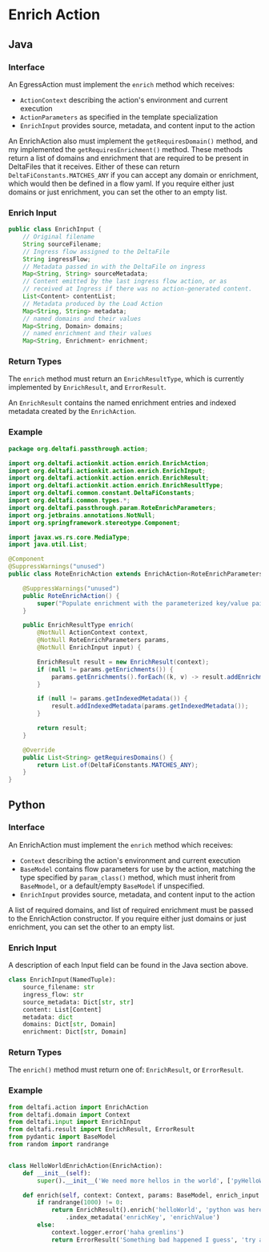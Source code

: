 # Enrich Action

## Java

### Interface

An EgressAction must implement the `enrich` method which receives:
* `ActionContext` describing the action's environment and current execution
* `ActionParameters` as specified in the template specialization
* `EnrichInput` provides source, metadata, and content input to the action

An EnrichAction also must implement the `getRequiresDomain()` method, and my implemented the `getRequiresEnrichment()` method.  These methods return a list of
domains and enrichment that are required to be present in DeltaFiles that it receives. Either of these can return
`DeltaFiConstants.MATCHES_ANY` if you can accept any domain or enrichment, which would then be defined in a flow yaml.
If you require either just domains or just enrichment, you can set the other to an empty list.

### Enrich Input

```java
public class EnrichInput {
    // Original filename
    String sourceFilename;
    // Ingress flow assigned to the DeltaFile
    String ingressFlow;
    // Metadata passed in with the DeltaFile on ingress
    Map<String, String> sourceMetadata;
    // Content emitted by the last ingress flow action, or as
    // received at Ingress if there was no action-generated content.
    List<Content> contentList;
    // Metadata produced by the Load Action
    Map<String, String> metadata;
    // named domains and their values
    Map<String, Domain> domains;
    // named enrichment and their values
    Map<String, Enrichment> enrichment;
```

### Return Types

The `enrich` method must return an `EnrichResultType`, which is currently implemented by `EnrichResult`,  and `ErrorResult`.

An `EnrichResult` contains the named enrichment entries and indexed metadata created by the `EnrichAction`.

### Example

```java
package org.deltafi.passthrough.action;

import org.deltafi.actionkit.action.enrich.EnrichAction;
import org.deltafi.actionkit.action.enrich.EnrichInput;
import org.deltafi.actionkit.action.enrich.EnrichResult;
import org.deltafi.actionkit.action.enrich.EnrichResultType;
import org.deltafi.common.constant.DeltaFiConstants;
import org.deltafi.common.types.*;
import org.deltafi.passthrough.param.RoteEnrichParameters;
import org.jetbrains.annotations.NotNull;
import org.springframework.stereotype.Component;

import javax.ws.rs.core.MediaType;
import java.util.List;

@Component
@SuppressWarnings("unused")
public class RoteEnrichAction extends EnrichAction<RoteEnrichParameters> {

    @SuppressWarnings("unused")
    public RoteEnrichAction() {
        super("Populate enrichment with the parameterized key/value pairs");
    }

    public EnrichResultType enrich(
        @NotNull ActionContext context,
        @NotNull RoteEnrichParameters params,
        @NotNull EnrichInput input) {

        EnrichResult result = new EnrichResult(context);
        if (null != params.getEnrichments()) {
            params.getEnrichments().forEach((k, v) -> result.addEnrichment(k, v, MediaType.TEXT_PLAIN));
        }

        if (null != params.getIndexedMetadata()) {
            result.addIndexedMetadata(params.getIndexedMetadata());
        }

        return result;
    }

    @Override
    public List<String> getRequiresDomains() {
        return List.of(DeltaFiConstants.MATCHES_ANY);
    }
}
```

## Python

### Interface

An EnrichAction must implement the `enrich` method which receives:
* `Context` describing the action's environment and current execution
* `BaseModel` contains flow parameters for use by the action, matching the type specified by `param_class()` method, which must inherit from `BaseMmodel`, or a default/empty `BaseModel` if unspecified.
* `EnrichInput` provides source, metadata, and content input to the action

A list of required domains, and list of required enrichment  must be passed to the EnrichAction constructor.
If you require either just domains or just enrichment, you can set the other to an empty list.

### Enrich Input

A description of each Input field can be found in the Java section above.

```python
class EnrichInput(NamedTuple):
    source_filename: str
    ingress_flow: str
    source_metadata: Dict[str, str]
    content: List[Content]
    metadata: dict
    domains: Dict[str, Domain]
    enrichment: Dict[str, Domain]
```

### Return Types

The `enrich()` method must return one of: `EnrichResult`, or `ErrorResult`.

### Example

```python
from deltafi.action import EnrichAction
from deltafi.domain import Context
from deltafi.input import EnrichInput
from deltafi.result import EnrichResult, ErrorResult
from pydantic import BaseModel
from random import randrange


class HelloWorldEnrichAction(EnrichAction):
    def __init__(self):
        super().__init__('We need more hellos in the world', ['pyHelloWorld'], [])

    def enrich(self, context: Context, params: BaseModel, enrich_input: EnrichInput):
        if randrange(1000) != 0:
            return EnrichResult().enrich('helloWorld', 'python was here', 'text/plain')\
                .index_metadata('enrichKey', 'enrichValue')
        else:
            context.logger.error('haha gremlins')
            return ErrorResult('Something bad happened I guess', 'try again?')
```
